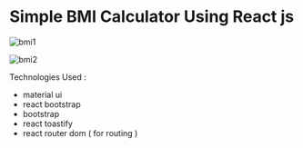 # Simple BMI Calculator Using React js

![bmi1](https://github.com/Althafkv/BMI-React/assets/114138647/f1261f9c-e7c1-4550-b008-353bfce14138)

![bmi2](https://github.com/Althafkv/BMI-React/assets/114138647/26b9668e-4ef5-4e18-ac7b-ef544d3893f0)

Technologies Used : 
  - material ui
  - react bootstrap
  - bootstrap
  - react toastify
  - react router dom ( for routing )

